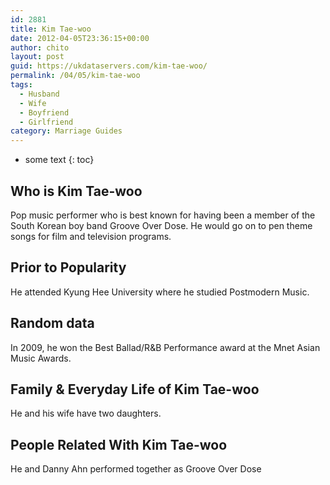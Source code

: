 ```yaml
---
id: 2881
title: Kim Tae-woo
date: 2012-04-05T23:36:15+00:00
author: chito
layout: post
guid: https://ukdataservers.com/kim-tae-woo/
permalink: /04/05/kim-tae-woo
tags:
  - Husband
  - Wife
  - Boyfriend
  - Girlfriend
category: Marriage Guides
---
```


* some text
{: toc}
          
          
## Who is  Kim Tae-woo
                  
                  
                  
Pop music performer who is best known for having been a member of the South Korean boy band Groove Over Dose. He would go on to pen theme songs for film and television programs. 
                  
                
                
                
## Prior to Popularity 
                  
                  
                  
He attended Kyung Hee University where he studied Postmodern Music.
                  
                
                
                
## Random data 
                  
                  
                  
In 2009, he won the Best Ballad/R&B Performance award at the Mnet Asian Music Awards.
                  
                
                
                
## Family & Everyday Life of Kim Tae-woo
                  
                  
                  
He and his wife have two daughters. 
                  
                
                
                
## People Related With  Kim Tae-woo
                  
                  
                  
He and Danny Ahn performed together as Groove Over Dose
                  
                
              
            
          
          
          
    
    
  
